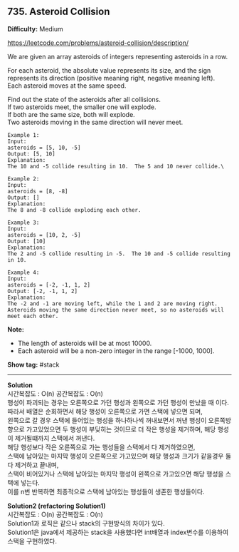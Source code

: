 ## 735. Asteroid Collision

**Difficulty:** Medium

https://leetcode.com/problems/asteroid-collision/description/

We are given an array asteroids of integers representing asteroids in a row. <br/>

For each asteroid, the absolute value represents its size, and the sign represents its direction (positive meaning right, negative meaning left). <br/>
Each asteroid moves at the same speed. <br/>

Find out the state of the asteroids after all collisions. <br/>
If two asteroids meet, the smaller one will explode. <br/>
If both are the same size, both will explode. <br/>
Two asteroids moving in the same direction will never meet. <br/>

```
Example 1:
Input: 
asteroids = [5, 10, -5]
Output: [5, 10]
Explanation: 
The 10 and -5 collide resulting in 10.  The 5 and 10 never collide.\

Example 2:
Input: 
asteroids = [8, -8]
Output: []
Explanation: 
The 8 and -8 collide exploding each other.

Example 3:
Input: 
asteroids = [10, 2, -5]
Output: [10]
Explanation: 
The 2 and -5 collide resulting in -5.  The 10 and -5 collide resulting in 10.

Example 4:
Input: 
asteroids = [-2, -1, 1, 2]
Output: [-2, -1, 1, 2]
Explanation: 
The -2 and -1 are moving left, while the 1 and 2 are moving right.
Asteroids moving the same direction never meet, so no asteroids will meet each other.

```

**Note:** 
* The length of asteroids will be at most 10000.
* Each asteroid will be a non-zero integer in the range [-1000, 1000].

**Show tag:** \#stack

--------------------------------------

**Solution** <br/>
시간복잡도 : O(n) 공간복잡도 : O(n) <br/>
행성이 파괴되는 경우는 오른쪽으로 가던 행성과 왼쪽으로 가던 행성이 만났을 때 이다. <br/>
따라서 배열은 순회하면서 해당 행성이 오른쪽으로 가면 스택에 넣으면 되며, <br/>
왼쪽으로 갈 경우 스택에 들어있는 행성을 하나하나씩 꺼내보면서 꺼낸 행성이 오른쪽방향으로 가고있었으면 두 행성이 부딪히는 것이므로 더 작은 행성을 제거하며, 해당 행성이 제거될떄까지 스택에서 꺼낸다. <br/>
해당 행성보다 작은 오른쪽으로 가는 행성들을 스택에서 다 제거하였으면, <br/>
스택에 남아있는 마지막 행성이 오른쪽으로 가고있으며 해당 행성과 크기가 같을경우 둘다 제거하고 끝내며, <br/>
스택이 비어있거나 스택에 남아있는 마지막 행성이 왼쪽으로 가고있으면 해당 행성을 스택에 넣는다. <br/>
이를 n번 반복하면 최종적으로 스택에 남아있는 행성들이 생존한 행성들이다.

**Solution2 (refactoring Solution1)** <br/>
시간복잡도 : O(n) 공간복잡도 : O(n) <br/>
Solution1과 로직은 같으나 stack의 구현방식의 차이가 있다. <br/>
Solution1은 java에서 제공하는 stack을 사용했다면 int배열과 index변수를 이용하여 스택을 구현하였다. <br/>